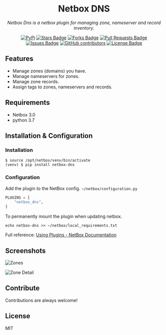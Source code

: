 <h1 align="center">Netbox DNS</h1>

<p align="center"><i>Netbox Dns is a netbox plugin for managing zone, nameserver and record inventory.</i></p>

<div align="center">
<a href="https://pypi.org/project/netbox-dns/"><img src="https://img.shields.io/pypi/v/netbox-dns" alt="PyPi"/></a>
<a href="https://github.com/auroraresearchlab/netbox-dns/stargazers"><img src="https://img.shields.io/github/stars/auroraresearchlab/netbox-dns" alt="Stars Badge"/></a>
<a href="https://github.com/auroraresearchlab/netbox-dns/network/members"><img src="https://img.shields.io/github/forks/auroraresearchlab/netbox-dns" alt="Forks Badge"/></a>
<a href="https://github.com/auroraresearchlab/netbox-dns/pulls"><img src="https://img.shields.io/github/issues-pr/auroraresearchlab/netbox-dns" alt="Pull Requests Badge"/></a>
<a href="https://github.com/auroraresearchlab/netbox-dns/issues"><img src="https://img.shields.io/github/issues/auroraresearchlab/netbox-dns" alt="Issues Badge"/></a>
<a href="https://github.com/auroraresearchlab/netbox-dns/graphs/contributors"><img alt="GitHub contributors" src="https://img.shields.io/github/contributors/auroraresearchlab/netbox-dns?color=2b9348"></a>
<a href="https://github.com/auroraresearchlab/netbox-dns/blob/master/LICENSE"><img src="https://img.shields.io/github/license/auroraresearchlab/netbox-dns?color=2b9348" alt="License Badge"/></a>
</div>

## Features

* Manage zones (domains) you have.
* Manage nameservers for zones.
* Manage zone records.
* Assign tags to zones, nameservers and records.

## Requirements

* Netbox 3.0
* python 3.7

## Installation & Configuration

### Installation

```
$ source /opt/netbox/venv/bin/activate
(venv) $ pip install netbox-dns
```

### Configuration

Add the plugin to the NetBox config. `~/netbox/configuration.py`

```python
PLUGINS = [
    "netbox_dns",
]
```

To permanently mount the plugin when updating netbox.

```
echo netbox-dns >> ~/netbox/local_requirements.txt
```

Full reference: [Using Plugins - NetBox Documentation](https://netbox.readthedocs.io/en/stable/plugins/)

## Screenshots

![Zones](https://raw.githubusercontent.com/auroraresearchlab/netbox-dns/main/media/zones.png)

![Zone Detail](https://raw.githubusercontent.com/auroraresearchlab/netbox-dns/main/media/zone-detail.png)

## Contribute

Contributions are always welcome!

## License

MIT
